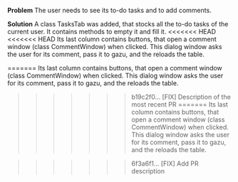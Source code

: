 **Problem**
The user needs to see its to-do tasks and to add comments.

**Solution**
A class TasksTab was added, that stocks all the to-do tasks of the current user. It contains methods to empty it and fill it.
<<<<<<< HEAD
<<<<<<< HEAD
Its last column contains buttons, that open a comment window (class CommentWindow) when clicked. This dialog window asks the user for its comment, pass it to gazu, and the reloads the table.

=======
Its last column contains buttons, that open a comment window (class CommentWindow) when clicked. This dialog window asks the user for its comment, pass it to gazu, and the reloads the table.
>>>>>>> b19c2f0... [FIX] Description of the most recent PR
=======
Its last column contains buttons, that open a comment window (class CommentWindow) when clicked. This dialog window asks the user for its comment, pass it to gazu, and the reloads the table.

>>>>>>> 6f3a6f1... [FIX] Add PR description
